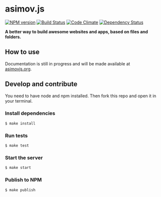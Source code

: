 asimov.js
================

[![NPM version](https://badge.fury.io/js/asimov.js.png)](http://badge.fury.io/js/asimov.js) [![Build Status](https://travis-ci.org/adamrenklint/asimov.js.png?branch=master)](https://travis-ci.org/adamrenklint/asimov.js) [![Code Climate](https://codeclimate.com/github/adamrenklint/asimov.js.png)](https://codeclimate.com/github/adamrenklint/asimov.js) [![Dependency Status](https://david-dm.org/adamrenklint/asimov.js.png?theme=shields.io)](https://david-dm.org/adamrenklint/asimov.js)

**A better way to build awesome websites and apps, based on files and folders.**

## How to use

Documentation is still in progress and will be made available at [asimovjs.org](http://asimovjs.org).

## Develop and contribute

You need to have node and npm installed. Then fork this repo and open it in your terminal.

### Install dependencies

    $ make install

### Run tests

    $ make test

### Start the server

    $ make start

### Publish to NPM

    $ make publish
